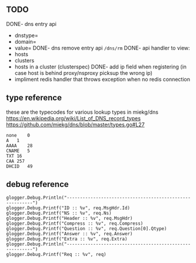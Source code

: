 TODO
------
DONE- dns entry api
  - dnstype=
  - domain=
  - value=
DONE- dns remove entry api `/dns/rm`
DONE- api handler to view:
  - hosts
  - clusters
  - hosts in a cluster (clusterspec)
DONE- add ip field when registering (in case host is behind proxy/nsproxy picksup the wrong ip)
- impliment redis handler that throws exception when no redis connection

type reference
--------------
these are the typecodes for various lookup types in miekg/dns  
https://en.wikipedia.org/wiki/List_of_DNS_record_types  
https://github.com/miekg/dns/blob/master/types.go#L27  

```
none	0
A	1
AAAA	28
CNAME	5
TXT	16
CAA	257
DHCID	49
```

debug reference
---------------
```
glogger.Debug.Println("---------------------------------------------------------")
glogger.Debug.Printf("ID :: %v", req.MsgHdr.Id)
glogger.Debug.Printf("NS :: %v", req.Ns)
glogger.Debug.Printf("Header :: %v", req.MsgHdr)
glogger.Debug.Printf("Compress :: %v", req.Compress)
glogger.Debug.Printf("Question :: %v", req.Question[0].Qtype)
glogger.Debug.Printf("Answer :: %v", req.Answer)
glogger.Debug.Printf("Extra :: %v", req.Extra)
glogger.Debug.Println("---------------------------------------------------------")
glogger.Debug.Printf("Req :: %v", req)
```
